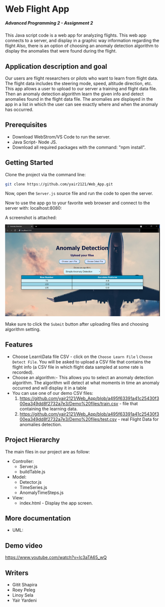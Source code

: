 # Web Flight App
##### Advanced Programming 2 - Assignment 2



This Java script code is a web app for analyzing flights.
This web app connects to a server, and display in a graphic way information regarding the flight
Also, there is an option of choosing an anomaly detection algorithm to display the anomalies that were found during the flight.

## Application description and goal
Our users are flight researchers or pilots who want to learn from flight data.
The flight data includes the steering mode, speed, altitude direction, etc.
This app allows a user to upload to our server a training and flight data file. Then an anomaly detection algorithm learn the given info and detect anomalies found in the flight data file. The anomalies are displayed in the app in a list in which the user can see exactly where and when the anomaly has occurred.

## Prerequisites

- Download WebStrom/VS Code to run the server.
- Java Script- Node JS.
- Download all required packages with the command: "npm install".

## Getting Started

Clone the project via the command line:
```sh
git clone https://github.com/yair2121/Web_App.git
```

Now, open the ```Server.js``` source file and run the code to open the server.

Now to use the app go to your favorite web browser and connect to the server with: localhost:8080:

A screenshot is attached:

![Main_Screen.png](Images/Main_Screen.png)

Make sure to click the ```Submit``` button after uploading files and choosing algorithm setting.

## Features
- Choose Learn\Data file CSV - click on the ```Choose Learn File``` \ ```Choose Detect File```. You will be asked to upload a CSV file that contains the flight info (a CSV file in which flight data sampled at some rate is recorded).
- Choose an algorithm:- This allows you to select an anomaly detection algorithm. The algorithm will detect at what moments in time an anomaly occurred and will display it in a table
- You can use one of our demo CSV files: 
  1. https://github.com/yair2121/Web_App/blob/a495f63391a41c25430f300ea349dd8f2732a7e3/Demo%20files/train.csv - file that containing the learning data.
  2. https://github.com/yair2121/Web_App/blob/a495f63391a41c25430f300ea349dd8f2732a7e3/Demo%20files/test.csv - real Flight Data for anomalies detection. 

## Project Hierarchy

The main files in our project are as follow:

- Controller:
    - Server.js
    - buildTable.js
- Model:
    - Detector.js
    - TimeSeries.js
    - AnomalyTimeSteps.js
- View:
    - index.html - Display the app screen.

## More documentation
- UML:

## Demo video
https://www.youtube.com/watch?v=Ic3aTA65_wQ
## Writers
- Gitit Shapira
- Roey Peleg
- Linoy Sela
- Yair Yardeni












#
